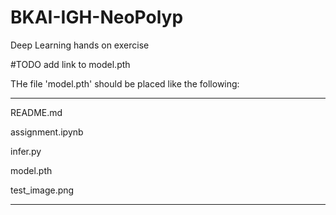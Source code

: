 # BKAI-IGH-NeoPolyp
Deep Learning hands on exercise

#TODO add link to model.pth

THe file 'model.pth' should be placed like the following:

--------------------

README.md

assignment.ipynb

infer.py

model.pth

test_image.png

--------------------
